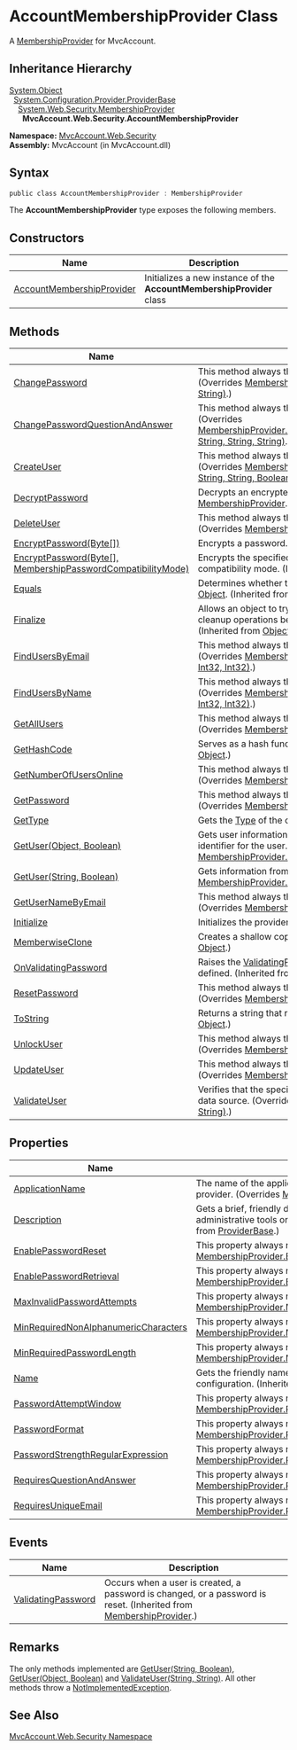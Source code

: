 AccountMembershipProvider Class
===============================
A [MembershipProvider][1] for MvcAccount.


Inheritance Hierarchy
---------------------
[System.Object][2]  
  [System.Configuration.Provider.ProviderBase][3]  
    [System.Web.Security.MembershipProvider][1]  
      **MvcAccount.Web.Security.AccountMembershipProvider**  

**Namespace:** [MvcAccount.Web.Security][4]  
**Assembly:** MvcAccount (in MvcAccount.dll)

Syntax
------

```csharp
public class AccountMembershipProvider : MembershipProvider
```

The **AccountMembershipProvider** type exposes the following members.


Constructors
------------

Name                           | Description                                                           
------------------------------ | --------------------------------------------------------------------- 
[AccountMembershipProvider][5] | Initializes a new instance of the **AccountMembershipProvider** class 


Methods
-------

Name                                                               | Description                                                                                                                                                                                 
------------------------------------------------------------------ | ------------------------------------------------------------------------------------------------------------------------------------------------------------------------------------------- 
[ChangePassword][6]                                                | This method always throws a [NotImplementedException][7]. (Overrides [MembershipProvider.ChangePassword(String, String, String)][8].)                                                       
[ChangePasswordQuestionAndAnswer][9]                               | This method always throws a [NotImplementedException][7]. (Overrides [MembershipProvider.ChangePasswordQuestionAndAnswer(String, String, String, String)][10].)                             
[CreateUser][11]                                                   | This method always throws a [NotImplementedException][7]. (Overrides [MembershipProvider.CreateUser(String, String, String, String, String, Boolean, Object, MembershipCreateStatus)][12].) 
[DecryptPassword][13]                                              | Decrypts an encrypted password. (Inherited from [MembershipProvider][1].)                                                                                                                   
[DeleteUser][14]                                                   | This method always throws a [NotImplementedException][7]. (Overrides [MembershipProvider.DeleteUser(String, Boolean)][15].)                                                                 
[EncryptPassword(Byte[])][16]                                      | Encrypts a password. (Inherited from [MembershipProvider][1].)                                                                                                                              
[EncryptPassword(Byte[], MembershipPasswordCompatibilityMode)][17] | Encrypts the specified password using the specified password-compatibility mode. (Inherited from [MembershipProvider][1].)                                                                  
[Equals][18]                                                       | Determines whether the specified [Object][2] is equal to the current [Object][2]. (Inherited from [Object][2].)                                                                             
[Finalize][19]                                                     | Allows an object to try to free resources and perform other cleanup operations before it is reclaimed by garbage collection. (Inherited from [Object][2].)                                  
[FindUsersByEmail][20]                                             | This method always throws a [NotImplementedException][7]. (Overrides [MembershipProvider.FindUsersByEmail(String, Int32, Int32, Int32)][21].)                                               
[FindUsersByName][22]                                              | This method always throws a [NotImplementedException][7]. (Overrides [MembershipProvider.FindUsersByName(String, Int32, Int32, Int32)][23].)                                                
[GetAllUsers][24]                                                  | This method always throws a [NotImplementedException][7]. (Overrides [MembershipProvider.GetAllUsers(Int32, Int32, Int32)][25].)                                                            
[GetHashCode][26]                                                  | Serves as a hash function for a particular type. (Inherited from [Object][2].)                                                                                                              
[GetNumberOfUsersOnline][27]                                       | This method always throws a [NotImplementedException][7]. (Overrides [MembershipProvider.GetNumberOfUsersOnline()][28].)                                                                    
[GetPassword][29]                                                  | This method always throws a [NotImplementedException][7]. (Overrides [MembershipProvider.GetPassword(String, String)][30].)                                                                 
[GetType][31]                                                      | Gets the [Type][32] of the current instance. (Inherited from [Object][2].)                                                                                                                  
[GetUser(Object, Boolean)][33]                                     | Gets user information from the data source based on the unique identifier for the user. (Overrides [MembershipProvider.GetUser(Object, Boolean)][34].)                                      
[GetUser(String, Boolean)][35]                                     | Gets information from the data source for a user. (Overrides [MembershipProvider.GetUser(String, Boolean)][36].)                                                                            
[GetUserNameByEmail][37]                                           | This method always throws a [NotImplementedException][7]. (Overrides [MembershipProvider.GetUserNameByEmail(String)][38].)                                                                  
[Initialize][39]                                                   | Initializes the provider. (Inherited from [ProviderBase][3].)                                                                                                                               
[MemberwiseClone][40]                                              | Creates a shallow copy of the current [Object][2]. (Inherited from [Object][2].)                                                                                                            
[OnValidatingPassword][41]                                         | Raises the [ValidatingPassword][42] event if an event handler has been defined. (Inherited from [MembershipProvider][1].)                                                                   
[ResetPassword][43]                                                | This method always throws a [NotImplementedException][7]. (Overrides [MembershipProvider.ResetPassword(String, String)][44].)                                                               
[ToString][45]                                                     | Returns a string that represents the current object. (Inherited from [Object][2].)                                                                                                          
[UnlockUser][46]                                                   | This method always throws a [NotImplementedException][7]. (Overrides [MembershipProvider.UnlockUser(String)][47].)                                                                          
[UpdateUser][48]                                                   | This method always throws a [NotImplementedException][7]. (Overrides [MembershipProvider.UpdateUser(MembershipUser)][49].)                                                                  
[ValidateUser][50]                                                 | Verifies that the specified user name and password exist in the data source. (Overrides [MembershipProvider.ValidateUser(String, String)][51].)                                             


Properties
----------

Name                                       | Description                                                                                                                                         
------------------------------------------ | --------------------------------------------------------------------------------------------------------------------------------------------------- 
[ApplicationName][52]                      | The name of the application using the custom membership provider. (Overrides [MembershipProvider.ApplicationName][53].)                             
[Description][54]                          | Gets a brief, friendly description suitable for display in administrative tools or other user interfaces (UIs). (Inherited from [ProviderBase][3].) 
[EnablePasswordReset][55]                  | This property always returns false. (Overrides [MembershipProvider.EnablePasswordReset][56].)                                                       
[EnablePasswordRetrieval][57]              | This property always returns false. (Overrides [MembershipProvider.EnablePasswordRetrieval][58].)                                                   
[MaxInvalidPasswordAttempts][59]           | This property always returns 0. (Overrides [MembershipProvider.MaxInvalidPasswordAttempts][60].)                                                    
[MinRequiredNonAlphanumericCharacters][61] | This property always returns 0. (Overrides [MembershipProvider.MinRequiredNonAlphanumericCharacters][62].)                                          
[MinRequiredPasswordLength][63]            | This property always returns 0. (Overrides [MembershipProvider.MinRequiredPasswordLength][64].)                                                     
[Name][65]                                 | Gets the friendly name used to refer to the provider during configuration. (Inherited from [ProviderBase][3].)                                      
[PasswordAttemptWindow][66]                | This property always returns 0. (Overrides [MembershipProvider.PasswordAttemptWindow][67].)                                                         
[PasswordFormat][68]                       | This property always returns [Clear][69]. (Overrides [MembershipProvider.PasswordFormat][70].)                                                      
[PasswordStrengthRegularExpression][71]    | This property always returns null. (Overrides [MembershipProvider.PasswordStrengthRegularExpression][72].)                                          
[RequiresQuestionAndAnswer][73]            | This property always returns false. (Overrides [MembershipProvider.RequiresQuestionAndAnswer][74].)                                                 
[RequiresUniqueEmail][75]                  | This property always return false. (Overrides [MembershipProvider.RequiresUniqueEmail][76].)                                                        


Events
------

Name                     | Description                                                                                                             
------------------------ | ----------------------------------------------------------------------------------------------------------------------- 
[ValidatingPassword][42] | Occurs when a user is created, a password is changed, or a password is reset. (Inherited from [MembershipProvider][1].) 


Remarks
-------
 The only methods implemented are [GetUser(String, Boolean)][35], [GetUser(Object, Boolean)][33] and [ValidateUser(String, String)][50]. All other methods throw a [NotImplementedException][7]. 

See Also
--------
[MvcAccount.Web.Security Namespace][4]  

[1]: http://msdn.microsoft.com/en-us/library/sfka4yf8
[2]: http://msdn.microsoft.com/en-us/library/e5kfa45b
[3]: http://msdn.microsoft.com/en-us/library/5x9wbz2y
[4]: ../README.md
[5]: _ctor.md
[6]: ChangePassword.md
[7]: http://msdn.microsoft.com/en-us/library/6byb74h9
[8]: http://msdn.microsoft.com/en-us/library/bdt44e91
[9]: ChangePasswordQuestionAndAnswer.md
[10]: http://msdn.microsoft.com/en-us/library/hdwf5syf
[11]: CreateUser.md
[12]: http://msdn.microsoft.com/en-us/library/ms152040
[13]: http://msdn.microsoft.com/en-us/library/ms152041
[14]: DeleteUser.md
[15]: http://msdn.microsoft.com/en-us/library/9y0e13b2
[16]: http://msdn.microsoft.com/en-us/library/ms152042
[17]: http://msdn.microsoft.com/en-us/library/dd384926
[18]: http://msdn.microsoft.com/en-us/library/bsc2ak47
[19]: http://msdn.microsoft.com/en-us/library/4k87zsw7
[20]: FindUsersByEmail.md
[21]: http://msdn.microsoft.com/en-us/library/96e54ch9
[22]: FindUsersByName.md
[23]: http://msdn.microsoft.com/en-us/library/89e8kx21
[24]: GetAllUsers.md
[25]: http://msdn.microsoft.com/en-us/library/eab6t4cc
[26]: http://msdn.microsoft.com/en-us/library/zdee4b3y
[27]: GetNumberOfUsersOnline.md
[28]: http://msdn.microsoft.com/en-us/library/5z4s4edy
[29]: GetPassword.md
[30]: http://msdn.microsoft.com/en-us/library/67dkyyt9
[31]: http://msdn.microsoft.com/en-us/library/dfwy45w9
[32]: http://msdn.microsoft.com/en-us/library/42892f65
[33]: GetUser.md
[34]: http://msdn.microsoft.com/en-us/library/ms152044
[35]: GetUser_1.md
[36]: http://msdn.microsoft.com/en-us/library/bwzxkby7
[37]: GetUserNameByEmail.md
[38]: http://msdn.microsoft.com/en-us/library/57hsxfsd
[39]: http://msdn.microsoft.com/en-us/library/h5sw72ew
[40]: http://msdn.microsoft.com/en-us/library/57ctke0a
[41]: http://msdn.microsoft.com/en-us/library/ms152046
[42]: http://msdn.microsoft.com/en-us/library/ms152058
[43]: ResetPassword.md
[44]: http://msdn.microsoft.com/en-us/library/xfk80t55
[45]: http://msdn.microsoft.com/en-us/library/7bxwbwt2
[46]: UnlockUser.md
[47]: http://msdn.microsoft.com/en-us/library/ms152047
[48]: UpdateUser.md
[49]: http://msdn.microsoft.com/en-us/library/3b6421tx
[50]: ValidateUser.md
[51]: http://msdn.microsoft.com/en-us/library/05d03b82
[52]: ApplicationName.md
[53]: http://msdn.microsoft.com/en-us/library/tb1kfc28
[54]: http://msdn.microsoft.com/en-us/library/ms135292
[55]: EnablePasswordReset.md
[56]: http://msdn.microsoft.com/en-us/library/yc26ahtx
[57]: EnablePasswordRetrieval.md
[58]: http://msdn.microsoft.com/en-us/library/cf2xwfk2
[59]: MaxInvalidPasswordAttempts.md
[60]: http://msdn.microsoft.com/en-us/library/ms152049
[61]: MinRequiredNonAlphanumericCharacters.md
[62]: http://msdn.microsoft.com/en-us/library/ms152050
[63]: MinRequiredPasswordLength.md
[64]: http://msdn.microsoft.com/en-us/library/ms152051
[65]: http://msdn.microsoft.com/en-us/library/7ahd1sxb
[66]: PasswordAttemptWindow.md
[67]: http://msdn.microsoft.com/en-us/library/ms152052
[68]: PasswordFormat.md
[69]: http://msdn.microsoft.com/en-us/library/fx3ae0xh
[70]: http://msdn.microsoft.com/en-us/library/ms152053
[71]: PasswordStrengthRegularExpression.md
[72]: http://msdn.microsoft.com/en-us/library/ms152054
[73]: RequiresQuestionAndAnswer.md
[74]: http://msdn.microsoft.com/en-us/library/yda8bsea
[75]: RequiresUniqueEmail.md
[76]: http://msdn.microsoft.com/en-us/library/ms152055